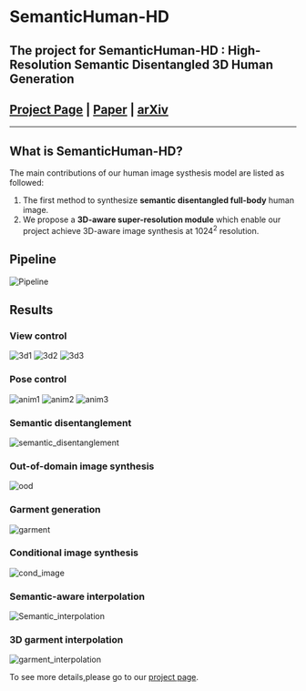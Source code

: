 # SemanticHuman-HD
The project for SemanticHuman-HD : High-Resolution Semantic Disentangled 3D Human Generation
---
## [Project Page](https://pengzheng0707.github.io/SemanticHuman-HD/) | [Paper](https://arxiv.org/pdf/2403.10166.pdf) | [arXiv](https://arxiv.org/abs/2403.10166)
***
## What is SemanticHuman-HD?
The main contributions of our human image systhesis model are listed as followed:
1. The first method to synthesize **semantic disentangled full-body** human image.
2. We propose a **3D-aware super-resolution module** which enable our project achieve 3D-aware image synthesis at $1024^2$ resolution.

## Pipeline
![Pipeline](/pic/pipeline_00.png)

## Results

### View control
![3d1](/gif/3d1.gif)
![3d2](/gif/3d2.gif)
![3d3](/gif/3d3.gif)

### Pose control
![anim1](/gif/anim1.gif)
![anim2](/gif/anim2.gif)
![anim3](/gif/anim3.gif)

### Semantic disentanglement
![semantic_disentanglement](/pic/change_00.png)

### Out-of-domain image synthesis
![ood](/pic/ood_00.png)

### Garment generation
![garment](/pic/garment_00.png)

### Conditional image synthesis
![cond_image](/pic/cond_00.png)

### Semantic-aware interpolation
![Semantic_interpolation](/pic/interpolate_part_00.png)

### 3D garment interpolation
![garment_interpolation](/pic/interpolate_garment_00.png)

To see more details,please go to our [project page](https://pengzheng0707.github.io/SemanticHuman-HD/).

